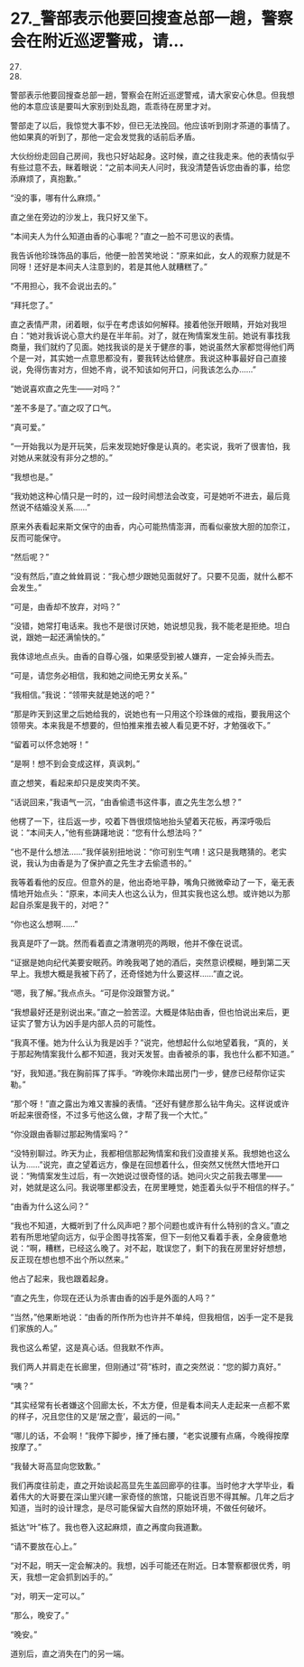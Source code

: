 # 27._警部表示他要回搜查总部一趟，警察会在附近巡逻警戒，请...

27.

27.

警部表示他要回搜查总部一趟，警察会在附近巡逻警戒，请大家安心休息。但我想他的本意应该是要叫大家别到处乱跑，乖乖待在房里才对。

警部走了以后，我惊觉大事不妙，但已无法挽回。他应该听到刚才茶道的事情了。他如果真的听到了，那他一定会发觉我的话前后矛盾。

大伙纷纷走回自己房间，我也只好站起身。这时候，直之往我走来。他的表情似乎有些过意不去，眯着眼说：“之前本间夫人问时，我没清楚告诉您由香的事，给您添麻烦了，真抱歉。”

“没的事，哪有什么麻烦。”

直之坐在旁边的沙发上，我只好又坐下。

“本间夫人为什么知道由香的心事呢？”直之一脸不可思议的表情。

我告诉他珍珠饰品的事后，他便一脸苦笑地说：“原来如此，女人的观察力就是不同呀！还好是本间夫人注意到的，若是其他人就糟糕了。”

“不用担心，我不会说出去的。”

“拜托您了。”

直之表情严肃，闭着眼，似乎在考虑该如何解释。接着他张开眼睛，开始对我坦白：“她对我诉说心意大约是在半年前。对了，就在殉情案发生前。她说有事找我商量，我们就约了见面。她找我谈的是关于健彦的事，她说虽然大家都觉得他们两个是一对，其实她一点意思都没有，要我转达给健彦。我说这种事最好自己直接说，免得伤害对方，但她不肯，说不知该如何开口，问我该怎么办……”

“她说喜欢直之先生——对吗？”

“差不多是了。”直之叹了口气。

“真可爱。”

“一开始我以为是开玩笑，后来发现她好像是认真的。老实说，我听了很害怕，我对她从来就没有非分之想的。”

“我想也是。”

“我劝她这种心情只是一时的，过一段时间想法会改变，可是她听不进去，最后竟然说不结婚没关系……”

原来外表看起来斯文保守的由香，内心可能热情澎湃，而看似豪放大胆的加奈江，反而可能保守。

“然后呢？”

“没有然后，”直之耸耸肩说：“我心想少跟她见面就好了。只要不见面，就什么都不会发生。”

“可是，由香却不放弃，对吗？”

“没错，她常打电话来。我也不是很讨厌她，她说想见我，我不能老是拒绝。坦白说，跟她一起还满愉快的。”

我体谅地点点头。由香的自尊心强，如果感受到被人嫌弃，一定会掉头而去。

“可是，请您务必相信，我和她之间绝无男女关系。”

“我相信。”我说：“领带夹就是她送的吧？”

“那是昨天到这里之后她给我的，说她也有一只用这个珍珠做的戒指，要我用这个领带夹。本来我是不想要的，但怕推来推去被人看见更不好，才勉强收下。”

“留着可以怀念她呀！”

“是啊！想不到会变成这样，真讽刺。”

直之想笑，看起来却只是皮笑肉不笑。

“话说回来，”我语气一沉，“由香偷遗书这件事，直之先生怎么想？”

他楞了一下，往后返一步，咬着下唇很烦恼地抬头望着天花板，再深呼吸后说：“本间夫人，”他有些踌躇地说：“您有什么想法吗？”

“也不是什么想法……”我佯装别扭地说：“你可别生气唷！这只是我瞎猜的。老实说，我认为由香是为了保护直之先生才去偷遗书的。”

我等着看他的反应。但意外的是，他出奇地平静，嘴角只微微牵动了一下，毫无表情地开始点头：“原来，本间夫人也这么认为，但其实我也这么想。或许她以为那起自杀案是我干的，对吧？”

“你也这么想啊……”

我真是吓了一跳。然而看着直之清澈明亮的两眼，他并不像在说谎。

“证据是她向纪代美要安眠药。昨晚我喝了她的酒后，突然意识模糊，睡到第二天早上。我想大概是我被下药了，还奇怪她为什么要这样……”直之说。

“嗯，我了解。”我点点头。“可是你没跟警方说。”

“我想最好还是别说出来。”直之一脸苦涩。大概是体贴由香，但也怕说出来后，更证实了警方认为凶手是内部人员的可能性。

“我真不懂。她为什么认为我是凶手？”说完，他想起什么似地望着我，“真的，关于那起殉情案我什么都不知道，我对天发誓。由香被杀的事，我也什么都不知道。”

“好，我知道。”我在胸前挥了挥手。“昨晚你未踏出房门一步，健彦已经帮你证实勒。”

“那个呀！”直之露出为难又害臊的表情。“还好有健彦那么钻牛角尖。这样说或许听起来很奇怪，不过多亏他这么做，才帮了我一个大忙。”

“你没跟由香聊过那起殉情案吗？”

“没特别聊过。昨天为止，我都相信那起殉情案和我们没直接关系。我想她也这么认为……”说完，直之望着远方，像是在回想着什么，但突然又恍然大悟地开口说：“殉情案发生过后，有一次她说过很奇怪的话。她问火灾之前我去哪里——对，她就是这么问。我说哪里都没去，在房里睡觉，她歪着头似乎不相信的样子。”

“由香为什么这么问？”

“我也不知道，大概听到了什么风声吧？那个问题也或许有什么特别的含义。”直之若有所思地望向远方，似乎企图寻找答案，但下一刻他又看着手表，全身疲惫地说：“啊，糟糕，已经这么晚了。对不起，耽误您了，剩下的我在房里好好想想，反正现在想也想不出个所以然来。”

他占了起来，我也跟着起身。

“直之先生，你现在还认为杀害由香的凶手是外面的人吗？”

“当然，”他果断地说：“由香的所作所为也许并不单纯，但我相信，凶手一定不是我们家族的人。”

我也这么希望，这是真心话。但我默不作声。

我们两人并肩走在长廊里，但刚通过“荷”栋时，直之突然说：“您的脚力真好。”

“咦？”

“其实经常有长者嫌这个回廊太长，不太方便，但是看本间夫人走起来一点都不累的样子，况且您住的又是‘居之壹’，最远的一间。”

“哪儿的话，不会啊！”我停下脚步，捶了捶右腰，“老实说腰有点痛，今晚得按摩按摩了。”

“我替大哥高显向您致歉。”

我们再度往前走，直之开始谈起高显先生盖回廊亭的往事。当时他才大学毕业，看着伟大的大哥要在深山里兴建一家奇怪的旅馆，只能说百思不得其解。几年之后才知道，当时的设计理念，是尽可能保留大自然的原始环境，不做任何破坏。

抵达“叶”栋了。我也卷入这起麻烦，直之再度向我道歉。

“请不要放在心上。”

“对不起，明天一定会解决的。我想，凶手可能还在附近。日本警察都很优秀，明天，我想一定会抓到凶手的。”

“对，明天一定可以。”

“那么，晚安了。”

“晚安。”

道别后，直之消失在门的另一端。